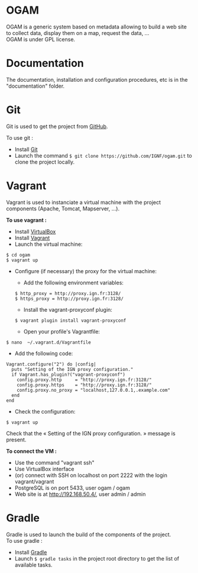# OGAM

OGAM is a generic system based on metadata allowing to build a web site to collect data, display them on a map, request the data, ...<br/>
OGAM is under GPL license.

# Documentation

The documentation, installation and configuration procedures, etc is in the "documentation" folder.

# Git

Git is used to get the project from [GitHub](https://github.com/IGNF/ogam).

To use git :
* Install [Git](https://git-scm.com/)
* Launch the command `$ git clone https://github.com/IGNF/ogam.git` to clone the project locally.

# Vagrant

Vagrant is used to instanciate a virtual machine with the project components (Apache, Tomcat, Mapserver, ...).

**To use vagrant :**
* Install [VirtualBox](https://www.virtualbox.org/)
* Install [Vagrant](https://www.vagrantup.com/)
* Launch the virtual machine:
```shell
$ cd ogam
$ vagrant up
```
* Configure (if necessary) the proxy for the virtual machine:
  * Add the following environment variables:
  ```shell
  $ http_proxy = http://proxy.ign.fr:3128/
  $ https_proxy = http://proxy.ign.fr:3128/
  ```
  * Install the vagrant-proxyconf plugin:
  ```shell
  $ vagrant plugin install vagrant-proxyconf
  ```

  * Open your profile's Vagrantfile:
```shell
$ nano  ~/.vagrant.d/Vagrantfile
```

  * Add the following code:
```shell
Vagrant.configure("2") do |config|
  puts "Setting of the IGN proxy configuration."
  if Vagrant.has_plugin?("vagrant-proxyconf")
    config.proxy.http     = "http://proxy.ign.fr:3128/"
    config.proxy.https    = "http://proxy.ign.fr:3128/"
    config.proxy.no_proxy = "localhost,127.0.0.1,.example.com"
  end
end
```

  * Check the configuration:
```shell
$ vagrant up
```
Check that the « Setting of the IGN proxy configuration. » message is present.

**To connect the VM :**
* Use the command "vagrant ssh"
* Use VirtualBox interface
* (or) connect with SSH on localhost on port 2222 with the login vagrant/vagrant  
* PostgreSQL is on port 5433, user ogam / ogam
* Web site is at http://192.168.50.4/, user admin / admin




# Gradle

Gradle is used to launch the build of the components of the project.<br/>
To use gradle :
* Install [Gradle](https://gradle.org/)
* Launch `$ gradle tasks`  in the project root directory to get the list of available tasks.